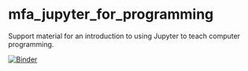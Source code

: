 # mfa_jupyter_for_programming
Support material for an introduction to using Jupyter to teach computer programming.

[![Binder](https://mybinder.org/badge.svg)](https://mybinder.org/v2/gh/flatironinstitute/mfa_jupyter_for_programming/master)